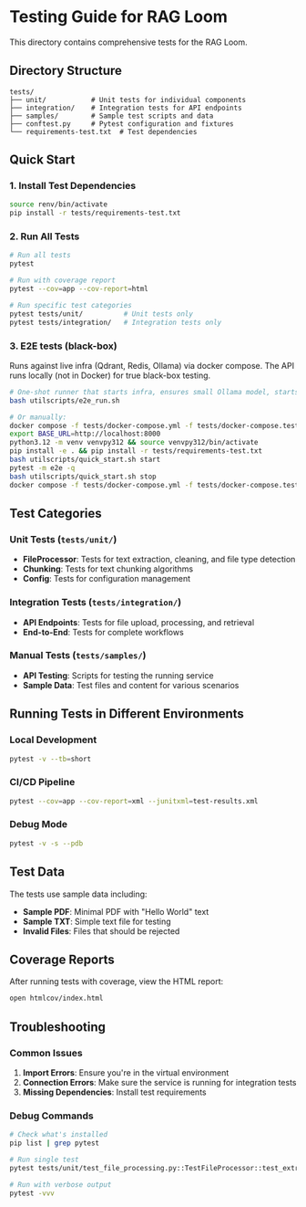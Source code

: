# Testing Guide for RAG Loom

This directory contains comprehensive tests for the RAG Loom.

## Directory Structure

```
tests/
├── unit/           # Unit tests for individual components
├── integration/    # Integration tests for API endpoints
├── samples/        # Sample test scripts and data
├── conftest.py     # Pytest configuration and fixtures
└── requirements-test.txt  # Test dependencies
```

## Quick Start

### 1. Install Test Dependencies
```bash
source renv/bin/activate
pip install -r tests/requirements-test.txt
```

### 2. Run All Tests
```bash
# Run all tests
pytest

# Run with coverage report
pytest --cov=app --cov-report=html

# Run specific test categories
pytest tests/unit/          # Unit tests only
pytest tests/integration/   # Integration tests only
```

### 3. E2E tests (black-box)

Runs against live infra (Qdrant, Redis, Ollama) via docker compose. The API runs locally (not in Docker) for true black-box testing.

```bash
# One-shot runner that starts infra, ensures small Ollama model, starts API, runs tests, then stops infra
bash utilscripts/e2e_run.sh

# Or manually:
docker compose -f tests/docker-compose.yml -f tests/docker-compose.test.yml up -d qdrant redis ollama
export BASE_URL=http://localhost:8000
python3.12 -m venv venvpy312 && source venvpy312/bin/activate
pip install -e . && pip install -r tests/requirements-test.txt
bash utilscripts/quick_start.sh start
pytest -m e2e -q
bash utilscripts/quick_start.sh stop
docker compose -f tests/docker-compose.yml -f tests/docker-compose.test.yml stop
```

## Test Categories

### Unit Tests (`tests/unit/`)
- **FileProcessor**: Tests for text extraction, cleaning, and file type detection
- **Chunking**: Tests for text chunking algorithms
- **Config**: Tests for configuration management

### Integration Tests (`tests/integration/`)
- **API Endpoints**: Tests for file upload, processing, and retrieval
- **End-to-End**: Tests for complete workflows

### Manual Tests (`tests/samples/`)
- **API Testing**: Scripts for testing the running service
- **Sample Data**: Test files and content for various scenarios

## Running Tests in Different Environments

### Local Development
```bash
pytest -v --tb=short
```

### CI/CD Pipeline
```bash
pytest --cov=app --cov-report=xml --junitxml=test-results.xml
```

### Debug Mode
```bash
pytest -v -s --pdb
```

## Test Data

The tests use sample data including:
- **Sample PDF**: Minimal PDF with "Hello World" text
- **Sample TXT**: Simple text file for testing
- **Invalid Files**: Files that should be rejected

## Coverage Reports

After running tests with coverage, view the HTML report:
```bash
open htmlcov/index.html
```

## Troubleshooting

### Common Issues
1. **Import Errors**: Ensure you're in the virtual environment
2. **Connection Errors**: Make sure the service is running for integration tests
3. **Missing Dependencies**: Install test requirements

### Debug Commands
```bash
# Check what's installed
pip list | grep pytest

# Run single test
pytest tests/unit/test_file_processing.py::TestFileProcessor::test_extract_text_from_txt

# Run with verbose output
pytest -vvv
```

